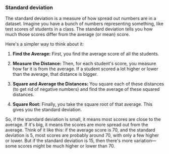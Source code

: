 ### Standard deviation

The standard deviation is a measure of how spread out numbers are in a dataset. Imagine you have a bunch of numbers representing something, like test scores of students in a class. The standard deviation tells you how much those scores differ from the average (or mean) score.

Here's a simpler way to think about it: 

1. **Find the Average:** First, you find the average score of all the students.
   
2. **Measure the Distance:** Then, for each student's score, you measure how far it is from the average. If a student scored a lot higher or lower than the average, that distance is bigger.

3. **Square and Average the Distances:** You square each of these distances (to get rid of negative numbers) and find the average of these squared distances.

4. **Square Root:** Finally, you take the square root of that average. This gives you the standard deviation. 

So, if the standard deviation is small, it means most scores are close to the average. If it's big, it means the scores are more spread out from the average. Think of it like this: if the average score is 70, and the standard deviation is 5, most scores are probably around 70, with only a few higher or lower. But if the standard deviation is 15, then there's more variation—some scores might be much higher or lower than 70.